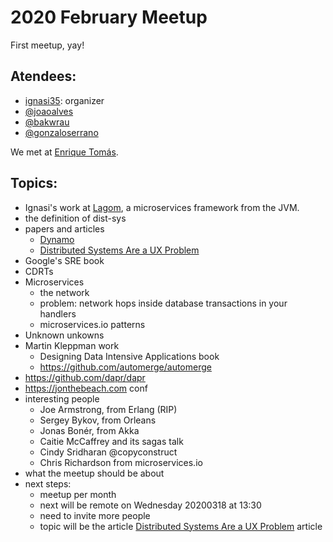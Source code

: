 # 2020 February Meetup

First meetup, yay!

## Atendees:

- [ignasi35](https://twitter.com/ignasi35): organizer
- [@joaoalves](https://twitter.com/joaoqalves)
- [@bakwrau](https://twitter.com/bakwrau)
- [@gonzaloserrano](https://twitter.com/gonzaloserrano)

We met at [Enrique Tomás](https://www.google.com/maps/place/Enrique+Tom%C3%A1s+JAMON-TAPAS-VINO/@41.3857048,2.1640656,17z/data=!3m1!4b1!4m5!3m4!1s0x12a4a2f49c29d807:0xc203df08e3e94450!8m2!3d41.3857008!4d2.1662543).

## Topics:

- Ignasi's work at [Lagom](https://www.lagomframework.com/), a microservices framework from the JVM.
- the definition of dist-sys
- papers and articles
    - [Dynamo](https://www.allthingsdistributed.com/files/amazon-dynamo-sosp2007.pdf)
    - [Distributed Systems Are a UX Problem](https://bravenewgeek.com/distributed-systems-are-a-ux-problem/)
- Google's SRE book
- CDRTs
- Microservices
    - the network
    - problem: network hops inside database transactions in your handlers
    - microservices.io patterns
- Unknown unkowns
- Martin Kleppman work
    - Designing Data Intensive Applications book
    - https://github.com/automerge/automerge
- https://github.com/dapr/dapr
- https://jonthebeach.com conf
- interesting people
    - Joe Armstrong, from Erlang (RIP)
    - Sergey Bykov, from Orleans
    - Jonas Bonér, from Akka
    - Caitie McCaffrey and its sagas talk
    - Cindy Sridharan @copyconstruct
    - Chris Richardson from microservices.io
- what the meetup should be about
- next steps:
    - meetup per month
    - next will be remote on Wednesday 20200318 at 13:30
    - need to invite more people
    - topic will be the article [Distributed Systems Are a UX Problem](https://bravenewgeek.com/distributed-systems-are-a-ux-problem/) article

